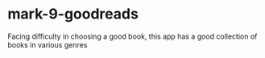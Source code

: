 # mark-9-goodreads
Facing difficulty in choosing a good book, this app has a good collection of books in various genres

